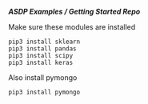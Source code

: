 ***ASDP Examples / Getting Started Repo***

Make sure these modules are installed
```
pip3 install sklearn
pip3 install pandas
pip3 install scipy
pip3 install keras
```

Also install pymongo

```
pip3 install pymongo
```
